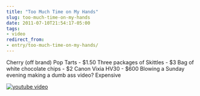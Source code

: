 ```yaml
---
title: "Too Much Time on My Hands"
slug: too-much-time-on-my-hands
date: 2011-07-10T21:54:17-05:00
tags:
- video
redirect_from:
- entry/too-much-time-on-my-hands/
---
```

Cherry (off brand) Pop Tarts - $1.50
Three packages of Skittles - $3
Bag of white chocolate chips - $2
Canon Vixia HV30 - $600
Blowing a Sunday evening making a dumb ass video? Expensive

[![youtube video](https://img.youtube.com/vi/cZoIHLqIsng/0.jpg)](https://www.youtube.com/watch?v=cZoIHLqIsng)
